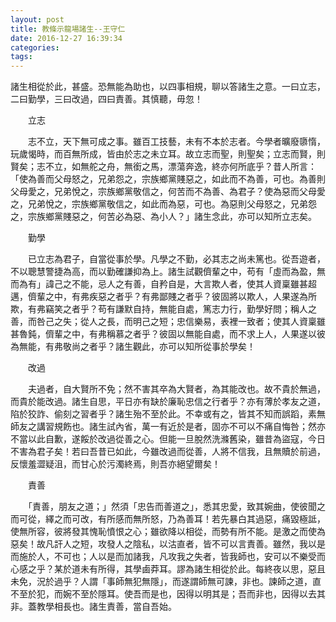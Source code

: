 ```yaml
---
layout: post
title: 教條示龍場諸生--王守仁
date: 2016-12-27 16:39:34
categories: 
tags: 
---
```





諸生相從於此，甚盛。恐無能為助也，以四事相規，聊以答諸生之意。一曰立志，二曰勤學，三曰改過，四曰責善。其慎聽，毋忽！



　　立志



　　志不立，天下無可成之事。雖百工技藝，未有不本於志者。今學者曠廢隳惰，玩歲愒時，而百無所成，皆由於志之未立耳。故立志而聖，則聖矣；立志而賢，則賢矣；志不立，如無舵之舟，無銜之馬，漂蕩奔逸，終亦何所底乎？昔人所言：「使為善而父母怒之，兄弟怨之，宗族鄉黨賤惡之，如此而不為善，可也。為善則父母愛之，兄弟悅之，宗族鄉黨敬信之，何苦而不為善、為君子？使為惡而父母愛之，兄弟悅之，宗族鄉黨敬信之，如此而為惡，可也。為惡則父母怒之，兄弟怨之，宗族鄉黨賤惡之，何苦必為惡、為小人？」諸生念此，亦可以知所立志矣。



　　勤學



　　已立志為君子，自當從事於學。凡學之不勤，必其志之尚未篤也。從吾遊者，不以聰慧警捷為高，而以勤確謙抑為上。諸生試觀儕輩之中，苟有「虛而為盈，無而為有」諱己之不能，忌人之有善，自矜自是，大言欺人者，使其人資稟雖甚超邁，儕輩之中，有弗疾惡之者乎？有弗鄙賤之者乎？彼固將以欺人，人果遂為所欺，有弗竊笑之者乎？苟有謙默自持，無能自處，篤志力行，勤學好問；稱人之善，而咎己之失；從人之長，而明己之短；忠信樂易，表裡一致者；使其人資稟雖甚魯鈍，儕輩之中，有弗稱慕之者乎？彼固以無能自處，而不求上人，人果遂以彼為無能，有弗敬尚之者乎？諸生觀此，亦可以知所從事於學矣！



　　改過



　　夫過者，自大賢所不免；然不害其卒為大賢者，為其能改也。故不貴於無過，而貴於能改過。諸生自思，平日亦有缺於廉恥忠信之行者乎？亦有薄於孝友之道，陷於狡詐、偷刻之習者乎？諸生殆不至於此。不幸或有之，皆其不知而誤蹈，素無師友之講習規飭也。諸生試內省，萬一有近於是者，固亦不可以不痛自悔咎；然亦不當以此自歉，遂餒於改過從善之心。但能一旦脫然洗滌舊染，雖昔為盜寇，今日不害為君子矣！若曰吾昔已如此，今雖改過而從善，人將不信我，且無贖於前過，反懷羞澀疑沮，而甘心於污濁終焉，則吾亦絕望爾矣！



　　責善



　　「責善，朋友之道；」然須「忠告而善道之」，悉其忠愛，致其婉曲，使彼聞之而可從，繹之而可改，有所感而無所怒，乃為善耳！若先暴白其過惡，痛毀極詆，使無所容，彼將發其愧恥憤恨之心；雖欲降以相從，而勢有所不能。是激之而使為惡矣！故凡訐人之短，攻發人之陰私，以沽直者，皆不可以言責善。雖然，我以是而施於人，不可也；人以是而加諸我，凡攻我之失者，皆我師也，安可以不樂受而心感之乎？某於道未有所得，其學鹵莽耳。謬為諸生相從於此。每終夜以思，惡且未免，況於過乎？人謂「事師無犯無隱」，而遂謂師無可諫，非也。諫師之道，直不至於犯，而婉不至於隱耳。使吾而是也，因得以明其是；吾而非也，因得以去其非。蓋教學相長也。諸生責善，當自吾始。